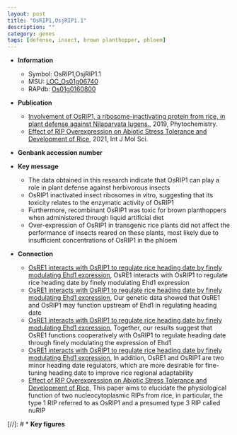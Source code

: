 ```yaml
---
layout: post
title: "OsRIP1,OsjRIP1.1"
description: ""
category: genes
tags: [defense, insect, brown planthopper, phloem]
---
```


* **Information**  
    + Symbol: OsRIP1,OsjRIP1.1  
    + MSU: [LOC_Os01g06740](http://rice.plantbiology.msu.edu/cgi-bin/ORF_infopage.cgi?orf=LOC_Os01g06740)  
    + RAPdb: [Os01g0160800](http://rapdb.dna.affrc.go.jp/viewer/gbrowse_details/irgsp1?name=Os01g0160800)  

* **Publication**  
    + [Involvement of OsRIP1, a ribosome-inactivating protein from rice, in plant defense against Nilaparvata lugens.](http://www.ncbi.nlm.nih.gov/pubmed?term=Involvement+of+OsRIP1,+a+ribosome-inactivating+protein+from+rice,+in+plant+defense+against+Nilaparvata+lugens.%5BTitle%5D), 2019, Phytochemistry.
    + [Effect of RIP Overexpression on Abiotic Stress Tolerance and Development of Rice](http://www.ncbi.nlm.nih.gov/pubmed?term=Effect+of+RIP+Overexpression+on+Abiotic+Stress+Tolerance+and+Development+of+Rice%5BTitle%5D), 2021, Int J Mol Sci.

* **Genbank accession number**  

* **Key message**  
    + The data obtained in this research indicate that OsRIP1 can play a role in plant defense against herbivorous insects
    + OsRIP1 inactivated insect ribosomes in vitro, suggesting that its toxicity relates to the enzymatic activity of OsRIP1
    + Furthermore, recombinant OsRIP1 was toxic for brown planthoppers when administered through liquid artificial diet
    + Over-expression of OsRIP1 in transgenic rice plants did not affect the performance of insects reared on these plants, most likely due to insufficient concentrations of OsRIP1 in the phloem

* **Connection**  
    + [OsRE1 interacts with OsRIP1 to regulate rice heading date by finely modulating Ehd1 expression](http://www.ncbi.nlm.nih.gov/pubmed?term=OsRE1+interacts+with+OsRIP1+to+regulate+rice+heading+date+by+finely+modulating+Ehd1+expression%5BTitle%5D), OsRE1 interacts with OsRIP1 to regulate rice heading date by finely modulating Ehd1 expression
    + [OsRE1 interacts with OsRIP1 to regulate rice heading date by finely modulating Ehd1 expression](http://www.ncbi.nlm.nih.gov/pubmed?term=OsRE1+interacts+with+OsRIP1+to+regulate+rice+heading+date+by+finely+modulating+Ehd1+expression%5BTitle%5D),  Our genetic data showed that OsRE1 and OsRIP1 may function upstream of Ehd1 in regulating heading date
    + [OsRE1 interacts with OsRIP1 to regulate rice heading date by finely modulating Ehd1 expression](http://www.ncbi.nlm.nih.gov/pubmed?term=OsRE1+interacts+with+OsRIP1+to+regulate+rice+heading+date+by+finely+modulating+Ehd1+expression%5BTitle%5D),  Together, our results suggest that OsRE1 functions cooperatively with OsRIP1 to regulate heading date through finely modulating the expression of Ehd1
    + [OsRE1 interacts with OsRIP1 to regulate rice heading date by finely modulating Ehd1 expression](http://www.ncbi.nlm.nih.gov/pubmed?term=OsRE1+interacts+with+OsRIP1+to+regulate+rice+heading+date+by+finely+modulating+Ehd1+expression%5BTitle%5D),  In addition, OsRE1 and OsRIP1 are two minor heading date regulators, which are more desirable for fine-tuning heading date to improve rice regional adaptability
    + [Effect of RIP Overexpression on Abiotic Stress Tolerance and Development of Rice](http://www.ncbi.nlm.nih.gov/pubmed?term=Effect+of+RIP+Overexpression+on+Abiotic+Stress+Tolerance+and+Development+of+Rice%5BTitle%5D),  This paper aims to elucidate the physiological function of two nucleocytoplasmic RIPs from rice, in particular, the type 1 RIP referred to as OsRIP1 and a presumed type 3 RIP called nuRIP

[//]: # * **Key figures**  


